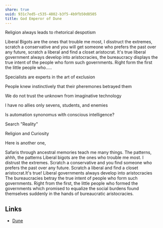 ```yaml
---
share: true
uuid: 931c7ed5-c535-4802-b3f5-4b9fb50d8505
title: God Emperor of Dune
---
```

Religion always leads to rhetorical despotism 

Liberal Bigots are the ones that trouble me most, I disstruct the extremes, scratch a conservative and you will get someone who prefers the past over any future, scratch a liberal and find a closet aristocrat. It's true liberal government always develop into aristocracies, the bureaucracy displays the true intent of the people who form such governments. Right form the first the little people who.....


Specialists are experts in the art of exclusion


People knew instinctively that their pheremones betrayed them

We do not trust the unknown from imaginative technology

I have no allies only sevens, students, and enemies

Is automation synonomus with conscious intelligence?

Search "Reality"

Religion and Curiosity


Here is another one,

Safaris through ancestral memories teach me many things. The patterns, ahhh, the patterns Liberal bigots are the ones who trouble me most. I distrust the extremes. Scratch a conservative and you find someone who prefers the past over any future. Scratch a liberal and find a closet aristocrat.It's true! Liberal governments always develop into aristocracies The bureaucracies betray the true intent of people who form such governments. Right from the first, the little people who formed the governments which promised to equalize the social burdens found themselves suddenly in the hands of bureaucratic aristocracies.

## Links

* [Dune](../24229833-9146-4417-9a5a-0c46fa1efb1a)